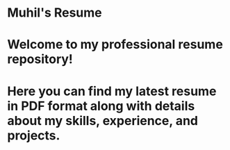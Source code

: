 # Muhil's Resume

# Welcome to my professional resume repository! 
# Here you can find my latest resume in PDF format along with details about my skills, experience, and projects.
